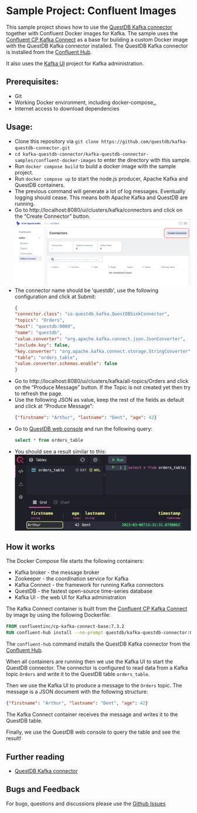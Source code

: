# Sample Project: Confluent Images
This sample project shows how to use the [QuestDB Kafka connector](https://questdb.io/docs/third-party-tools/kafka/questdb-kafka/) together with Confluent Docker images for Kafka.
The sample uses the [Confluent CP Kafka Connect](https://hub.docker.com/r/confluentinc/cp-kafka-connect-base) as a base for 
building a custom Docker image with the QuestDB Kafka connector installed. The QuestDB Kafka connector is installed from the
[Confluent Hub](https://www.confluent.io/hub/questdb/kafka-questdb-connector).


It also uses the [Kafka UI](https://github.com/provectus/kafka-ui) project for Kafka administration. 

## Prerequisites:
- Git
- Working Docker environment, including docker-compose[..](..)
- Internet access to download dependencies

## Usage:
- Clone this repository via `git clone https://github.com/questdb/kafka-questdb-connector.git`
- `cd kafka-questdb-connector/kafka-questdb-connector-samples/confluent-docker-images` to enter the directory with this sample.
- Run `docker compose build` to build a docker image with the sample project.
- Run `docker compose up` to start the node.js producer, Apache Kafka and QuestDB containers.
- The previous command will generate a lot of log messages. Eventually logging should cease. This means both Apache Kafka and QuestDB are running.
- Go to http://localhost:8080/ui/clusters/kafka/connectors and click on the “Create Connector” button.
    ![screenshot of Kafka UI, with the Create Connector button highlighted](img/create.png)
- The connector name should be 'questdb', use the following configuration and click at Submit:
    ```json
  {
    "connector.class": "io.questdb.kafka.QuestDBSinkConnector",
    "topics": "Orders",
    "host": "questdb:9009",
    "name": "questdb",
    "value.converter": "org.apache.kafka.connect.json.JsonConverter",
    "include.key": false,
    "key.converter": "org.apache.kafka.connect.storage.StringConverter",
    "table": "orders_table",
    "value.converter.schemas.enable": false
  }
    ```
- Go to http://localhost:8080/ui/clusters/kafka/all-topics/Orders and click on the “Produce Message” button. If the Topic is not created yet then try to refresh the page.
- Use the following JSON as value, keep the rest of the fields as default and click at “Produce Message”:
    ```json
  {"firstname": "Arthur", "lastname": "Dent", "age": 42}
    ```
- Go to [QuestDB web console](http://localhost:9000) and run the following query:
    ```sql
    select * from orders_table
    ```
- You should see a result similar to this:
    ![screenshot of QuestDB web console, with the result of the query](img/questdb.png)

## How it works
The Docker Compose file starts the following containers:
- Kafka broker - the message broker
- Zookeeper - the coordination service for Kafka
- Kafka Connect - the framework for running Kafka connectors
- QuestDB - the fastest open-source time-series database
- Kafka UI - the web UI for Kafka administration

The Kafka Connect container is built from the [Confluent CP Kafka Connect](https://hub.docker.com/r/confluentinc/cp-kafka-connect-base) by image by using the following Dockerfile:
```dockerfile
FROM confluentinc/cp-kafka-connect-base:7.3.2
RUN confluent-hub install --no-prompt questdb/kafka-questdb-connector:0.6
```
The `confluent-hub` command installs the QuestDB Kafka connector from the [Confluent Hub](https://www.confluent.io/hub/questdb/kafka-questdb-connector).

When all containers are running then we use the Kafka UI to start the QuestDB connector. The connector is configured to read data from a Kafka topic `Orders` and write it to the QuestDB table `orders_table`.

Then we use the Kafka UI to produce a message to the `Orders` topic. The message is a JSON document with the following structure:
```json
{"firstname": "Arthur", "lastname": "Dent", "age": 42}
```
The Kafka Connect container receives the message and writes it to the QuestDB table.

Finally, we use the QuestDB web console to query the table and see the result!

## Further reading
- [QuestDB Kafka connector](https://questdb.io/docs/third-party-tools/kafka/questdb-kafka/)

## Bugs and Feedback
For bugs, questions and discussions please use the [Github Issues](https://github.com/questdb/kafka-questdb-connector/issues/new)